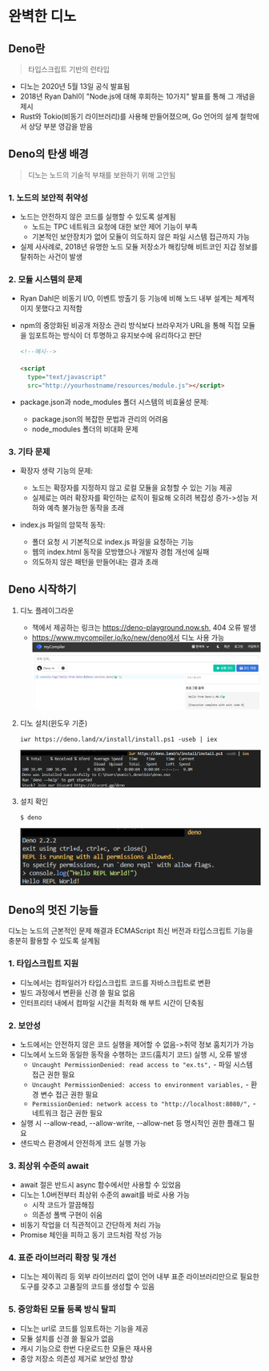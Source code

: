 # 완벽한 디노

## Deno란

> 타입스크립트 기반의 런타입

- 디노는 2020년 5월 13일 공식 발표됨
- 2018년 Ryan Dahl이 "Node.js에 대해 후회하는 10가지" 발표를 통해 그 개념을 제시
- Rust와 Tokio(비동기 라이브러리)를 사용해 만들어졌으며, Go 언어의 설계 철학에서 상당 부분 영감을 받음

## Deno의 탄생 배경

> 디노는 노드의 기술적 부채를 보완하기 위해 고안됨

### 1. 노드의 보안적 취약성

- 노드는 안전하지 않은 코드를 실행할 수 있도록 설계됨
  - 노드는 TPC 네트워크 요청에 대한 보안 제어 기능이 부족
  - 기본적인 보안장치가 없어 모듈이 의도하지 않은 파일 시스템 접근까지 가능
- 실제 사사례로, 2018년 유명한 노드 모듈 저장소가 해킹당해 비트코인 지갑 정보를 탈취하는 사건이 발생

### 2. 모듈 시스템의 문제

- Ryan Dahl은 비동기 I/O, 이벤트 방출기 등 기능에 비해 노드 내부 설계는 체계적이지 못했다고 지적함
- npm의 중앙화된 비공개 저장소 관리 방식보다 브라우저가 URL을 통해 직접 모듈을 임포트하는 방식이 더 투명하고 유지보수에 유리하다고 판단

  ```html
  <!--예시-->

  <script
    type="text/javascript"
    src="http://yourhostname/resources/module.js"></script>
  ```

- package.json과 node_modules 폴더 시스템의 비효율성 문제:
  - package.json의 복잡한 문법과 관리의 어려움
  - node_modules 폴더의 비대화 문제

### 3. 기타 문제

- 확장자 생략 기능의 문제:

  - 노드는 확장자를 지정하지 않고 로컬 모듈을 요청할 수 있는 기능 제공
  - 실제로는 여러 확장자를 확인하는 로직이 필요해 오히려 복잡성 증가->성능 저하와 예측 불가능한 동작을 초래

- index.js 파일의 암묵적 동작:
  - 폴더 요청 시 기본적으로 index.js 파일을 요청하는 기능
  - 웹의 index.html 동작을 모방했으나 개발자 경험 개선에 실패
  - 의도하지 않은 패턴을 만들어내는 결과 초래

## Deno 시작하기

1. 디노 플레이그라운
   - 책에서 제공하는 링크는 https://deno-playground.now.sh, 404 오류 발생
   - https://www.mycompiler.io/ko/new/deno에서 디노 사용 가능
     ![alt text](<../../images/디노 플레이그라운드.png>)
2. 디노 설치(윈도우 기준)

   ```shell
   iwr https://deno.land/x/install/install.ps1 -useb | iex
   ```

   ![alt text](<../../images/디노 설치.png>)

3. 설치 확인
   ```shell
   $ deno
   ```
   ![alt text](<../../images/디노 설치 확인.png>)

## Deno의 멋진 기능들

디노는 노드의 근본적인 문제 해결과 ECMAScript 최신 버전과 타입스크립트 기능을 충분히 활용할 수 있도록 설계됨

### 1. 타입스크립트 지원

- 디노에서는 컴파일러가 타입스크립트 코드를 자바스크립트로 변환
- 빌드 과정에서 변환을 신경 쓸 필요 없음
- 인터프리터 내에서 컴파일 시간을 최적화 해 부트 시간이 단축됨

### 2. 보안성

- 노드에서는 안전하지 않은 코드 실행을 제어할 수 없음->취약 정보 훔치기가 가능
- 디노에서 노드와 동일한 동작을 수행하는 코드(훔치기 코드) 실행 시, 오류 발생
  - `Uncaught PermissionDenied: read access to "ex.ts",` - 파일 시스템 접근 권한 필요
  - `Uncaught PermissionDenied: access to environment variables,` - 환경 변수 접근 권한 필요
  - `PermissionDenied: network access to "http://localhost:8080/",` - 네트워크 접근 권한 필요
- 실행 시 --allow-read, --allow-write, --allow-net 등 명시적인 권한 플래그 필요
- 샌드박스 환경에서 안전하게 코드 실행 가능

### 3. 최상위 수준의 await

- await 절은 반드시 async 함수에서만 사용할 수 있었음
- 디노는 1.0버전부터 최상위 수준의 await를 바로 사용 가능
  - 시작 코드가 깔끔해짐
  - 의존성 폴백 구현이 쉬움
- 비동기 작업을 더 직관적이고 간단하게 처리 가능
- Promise 체인을 피하고 동기 코드처럼 작성 가능

### 4. 표준 라이브러리 확장 및 개선

- 디노는 제이쿼리 등 외부 라이브러리 없이 언어 내부 표준 라이브러리만으로 필요한 도구를 갖추고 고품질의 코드를 생성할 수 있음

### 5. 중앙화된 모듈 등록 방식 탈피

- 디노는 url로 코드를 임포트하는 기능을 제공
- 모듈 설치를 신경 쓸 필요가 없음
- 캐시 기능으로 한번 다운로드한 모듈은 재사용
- 중앙 저장소 의존성 제거로 보안성 향상
